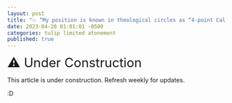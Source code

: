 ```yaml
---
layout: post
title: "💥 “My position is known in theological circles as “4-point Calvinism.” — Ron Rhodes. Is Dr. Rhodes Correct To Drop The 'L' From TULIP?" 
date: 2023-04-28 01:01:01 -0500
categories: tulip limited atonement
published: true
---
```


<span style="font-size:2.1em">⚠️ Under Construction</span>

This article is under construction. Refresh weekly for updates.

:D


<script>
    var refTagger = {
        settings: {
            bibleVersion: 'ESV'
        }
    }; 

    (function(d, t) {
        var n=d.querySelector('[nonce]');
        refTagger.settings.nonce = n && (n.nonce||n.getAttribute('nonce'));
        var g = d.createElement(t), s = d.getElementsByTagName(t)[0];
        g.src = 'https://api.reftagger.com/v2/RefTagger.js';
        g.nonce = refTagger.settings.nonce;
        s.parentNode.insertBefore(g, s);
    }(document, 'script'));
</script>